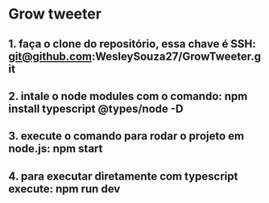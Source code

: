 # Grow tweeter
## 1. faça o clone do repositório, essa chave é SSH: git@github.com:WesleySouza27/GrowTweeter.git
## 2. intale o node modules com o comando: npm install typescript @types/node -D
## 3. execute o comando para rodar o projeto em node.js: npm start
## 4. para executar diretamente com typescript execute: npm run dev
